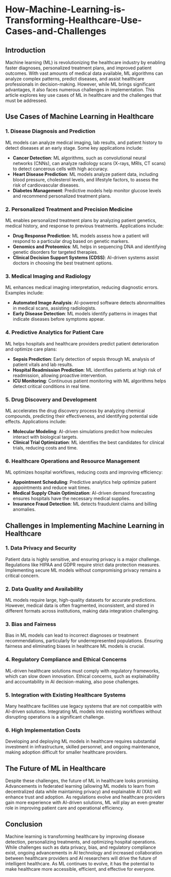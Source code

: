 # How-Machine-Learning-is-Transforming-Healthcare-Use-Cases-and-Challenges

## Introduction

Machine learning (ML) is revolutionizing the healthcare industry by enabling faster diagnoses, personalized treatment plans, and improved patient outcomes. With vast amounts of medical data available, ML algorithms can analyze complex patterns, predict diseases, and assist healthcare professionals in decision-making. However, while ML brings significant advantages, it also faces numerous challenges in implementation. This article explores key use cases of ML in healthcare and the challenges that must be addressed.

## Use Cases of Machine Learning in Healthcare

### 1. Disease Diagnosis and Prediction

ML models can analyze medical imaging, lab results, and patient history to detect diseases at an early stage. Some key applications include:

- **Cancer Detection**: ML algorithms, such as convolutional neural networks (CNNs), can analyze radiology scans (X-rays, MRIs, CT scans) to detect cancerous cells with high accuracy.
- **Heart Disease Prediction**: ML models analyze patient data, including blood pressure, cholesterol levels, and lifestyle factors, to assess the risk of cardiovascular diseases.
- **Diabetes Management**: Predictive models help monitor glucose levels and recommend personalized treatment plans.

### 2. Personalized Treatment and Precision Medicine

ML enables personalized treatment plans by analyzing patient genetics, medical history, and response to previous treatments. Applications include:

- **Drug Response Prediction**: ML models assess how a patient will respond to a particular drug based on genetic markers.
- **Genomics and Proteomics**: ML helps in sequencing DNA and identifying genetic disorders for targeted therapies.
- **Clinical Decision Support Systems (CDSS)**: AI-driven systems assist doctors in choosing the best treatment options.

### 3. Medical Imaging and Radiology

ML enhances medical imaging interpretation, reducing diagnostic errors. Examples include:

- **Automated Image Analysis**: AI-powered software detects abnormalities in medical scans, assisting radiologists.
- **Early Disease Detection**: ML models identify patterns in images that indicate diseases before symptoms appear.

### 4. Predictive Analytics for Patient Care

ML helps hospitals and healthcare providers predict patient deterioration and optimize care plans:

- **Sepsis Prediction**: Early detection of sepsis through ML analysis of patient vitals and lab results.
- **Hospital Readmission Prediction**: ML identifies patients at high risk of readmission, allowing proactive intervention.
- **ICU Monitoring**: Continuous patient monitoring with ML algorithms helps detect critical conditions in real time.

### 5. Drug Discovery and Development

ML accelerates the drug discovery process by analyzing chemical compounds, predicting their effectiveness, and identifying potential side effects. Applications include:

- **Molecular Modeling**: AI-driven simulations predict how molecules interact with biological targets.
- **Clinical Trial Optimization**: ML identifies the best candidates for clinical trials, reducing costs and time.

### 6. Healthcare Operations and Resource Management

ML optimizes hospital workflows, reducing costs and improving efficiency:

- **Appointment Scheduling**: Predictive analytics help optimize patient appointments and reduce wait times.
- **Medical Supply Chain Optimization**: AI-driven demand forecasting ensures hospitals have the necessary medical supplies.
- **Insurance Fraud Detection**: ML detects fraudulent claims and billing anomalies.

## Challenges in Implementing Machine Learning in Healthcare

### 1. Data Privacy and Security

Patient data is highly sensitive, and ensuring privacy is a major challenge. Regulations like HIPAA and GDPR require strict data protection measures. Implementing secure ML models without compromising privacy remains a critical concern.

### 2. Data Quality and Availability

ML models require large, high-quality datasets for accurate predictions. However, medical data is often fragmented, inconsistent, and stored in different formats across institutions, making data integration challenging.

### 3. Bias and Fairness

Bias in ML models can lead to incorrect diagnoses or treatment recommendations, particularly for underrepresented populations. Ensuring fairness and eliminating biases in healthcare ML models is crucial.

### 4. Regulatory Compliance and Ethical Concerns

ML-driven healthcare solutions must comply with regulatory frameworks, which can slow down innovation. Ethical concerns, such as explainability and accountability in AI decision-making, also pose challenges.

### 5. Integration with Existing Healthcare Systems

Many healthcare facilities use legacy systems that are not compatible with AI-driven solutions. Integrating ML models into existing workflows without disrupting operations is a significant challenge.

### 6. High Implementation Costs

Developing and deploying ML models in healthcare requires substantial investment in infrastructure, skilled personnel, and ongoing maintenance, making adoption difficult for smaller healthcare providers.

## The Future of ML in Healthcare

Despite these challenges, the future of ML in healthcare looks promising. Advancements in federated learning (allowing ML models to learn from decentralized data while maintaining privacy) and explainable AI (XAI) will enhance trust and adoption. As regulations evolve and healthcare providers gain more experience with AI-driven solutions, ML will play an even greater role in improving patient care and operational efficiency.

## Conclusion

Machine learning is transforming healthcare by improving disease detection, personalizing treatments, and optimizing hospital operations. While challenges such as data privacy, bias, and regulatory compliance exist, ongoing advancements in AI technology and increased collaboration between healthcare providers and AI researchers will drive the future of intelligent healthcare. As ML continues to evolve, it has the potential to make healthcare more accessible, efficient, and effective for everyone.
